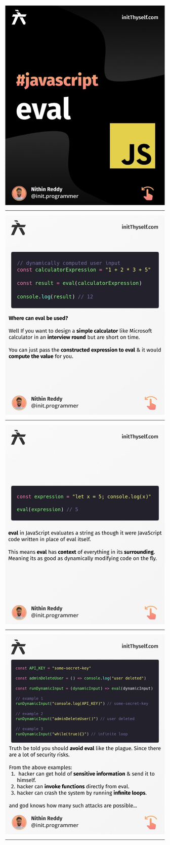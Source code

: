 ![eval notes!](/01-JS-Basic/00-JS-Tutorial/51-Js-eval/notes/0.jpg "eval notes")

---

![eval notes!](/01-JS-Basic/00-JS-Tutorial/51-Js-eval/notes/1.jpg "eval notes")

---

![eval notes!](/01-JS-Basic/00-JS-Tutorial/51-Js-eval/notes/2.jpg "eval notes")

---

![eval notes!](/01-JS-Basic/00-JS-Tutorial/51-Js-eval/notes/3.jpg "eval notes")

---
